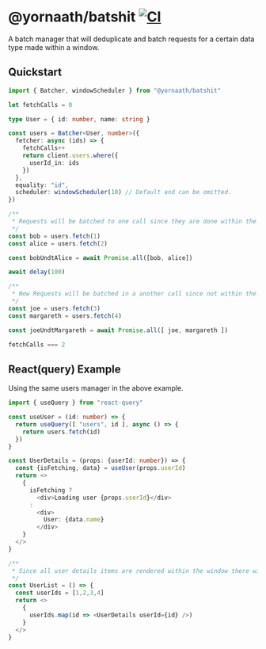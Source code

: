 # @yornaath/batshit [![CI](https://github.com/yornaath/batshit/actions/workflows/ci.yml/badge.svg)](https://github.com/yornaath/batshit/actions/workflows/ci.yml)

A batch manager that will deduplicate and batch requests for a certain data type made within a window.

## Quickstart

```ts
import { Batcher, windowScheduler } from "@yornaath/batshit"

let fetchCalls = 0

type User = { id: number, name: string }

const users = Batcher<User, number>({
  fetcher: async (ids) => {
    fetchCalls++
    return client.users.where({
      userId_in: ids
    })
  },
  equality: "id",
  scheduler: windowScheduler(10) // Default and can be omitted.
})

/**
 * Requests will be batched to one call since they are done within the same time window of 10 ms. 
 */
const bob = users.fetch(1)
const alice = users.fetch(2)

const bobUndtAlice = await Promise.all([bob, alice])

await delay(100)

/**
 * New Requests will be batched in a another call since not within the timeframe.
 */
const joe = users.fetch(3)
const margareth = users.fetch(4)

const joeUndtMargareth = await Promise.all([ joe, margareth ])

fetchCalls === 2

```

## React(query) Example

Using the same users manager in the above example.

```ts
import { useQuery } from "react-query"

const useUser = (id: number) => {
  return useQuery([ "users", id ], async () => {
    return users.fetch(id)
  })
}

const UserDetails = (props: {userId: number}) => {
  const {isFetching, data} = useUser(props.userId)
  return <>
    {
      isFetching ? 
        <div>Loading user {props.userId}</div> 
      : 
        <div>
          User: {data.name}
        </div>
    }
  </>
}

/**
 * Since all user details items are rendered within the window there will only be one request made.
 */
const UserList = () => {
  const userIds = [1,2,3,4]
  return <>
    {
      userIds.map(id => <UserDetails userId={id} />)
    }
  </>
}

```
